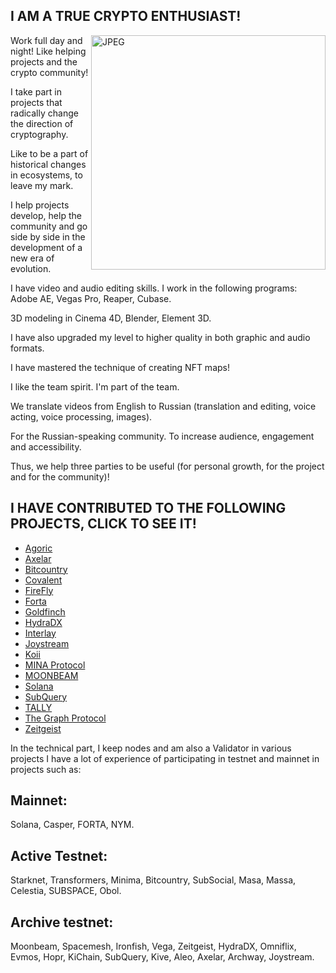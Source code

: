 ## I AM A TRUE CRYPTO ENTHUSIAST! 

<img align="right" alt="JPEG" src="https://user-images.githubusercontent.com/79307419/188294971-4b3aef8f-8310-4ae0-940a-526f07dee520.png" width="375" height="375" />

Work full day and night! Like helping projects and the crypto community!

I take part in projects that radically change the direction of cryptography.

Like to be a part of historical changes in ecosystems, to leave my mark.

I help projects develop, help the community and go side by side in the development of a new era of evolution.

I have video and audio editing skills. I work in the following programs: Adobe AE, Vegas Pro, Reaper, Cubase.

3D modeling in Cinema 4D, Blender, Element 3D.

I have also upgraded my level to higher quality in both graphic and audio formats.

I have mastered the technique of creating NFT maps!

I like the team spirit. I'm part of the team.

We translate videos from English to Russian (translation and editing, voice acting, voice processing, images).

For the Russian-speaking community. To increase audience, engagement and accessibility.

Thus, we help three parties to be useful (for personal growth, for the project and for the community)!

## I HAVE CONTRIBUTED TO THE FOLLOWING PROJECTS, CLICK TO SEE IT!

- [Agoric](https://github.com/Vagif85/My-Contributions/blob/main/Agoric.md)
- [Axelar](https://github.com/Vagif85/My-Contributions/blob/main/Axelar.md)
- [Bitcountry](https://github.com/Vagif85/My-Contributions/blob/main/Bitcountry.md)
- [Covalent](https://github.com/Vagif85/My-Contributions/blob/main/Covalent.md)
- [FireFly](https://github.com/Vagif85/My-Contributions/blob/main/FireFly.md)
- [Forta](https://github.com/Vagif85/My-Contributions/blob/main/Forta.md)
- [Goldfinch](https://github.com/Vagif85/My-Contributions/blob/main/Goldfinch.md)
- [HydraDX](https://github.com/Vagif85/My-Contributions/blob/main/HydraDX.md)
- [Interlay](https://github.com/Vagif85/My-Contributions/blob/main/Interlay.md)
- [Joystream](https://github.com/Vagif85/My-Contributions/blob/main/Joystream.md)
- [Koii](https://github.com/Vagif85/My-Contributions/blob/main/Koii.md)
- [MINA Protocol](https://github.com/Vagif85/My-Contributions/blob/main/MINA%20Protocol.md)
- [MOONBEAM](https://github.com/Vagif85/My-Contributions/blob/main/MOONBEAM.md)
- [Solana](https://github.com/Vagif85/My-Contributions/blob/main/Solana.md)
- [SubQuery](https://github.com/Vagif85/My-Contributions/blob/main/SubQuery.md)
- [TALLY](https://github.com/Vagif85/My-Contributions/blob/main/TALLY.md)
- [The Graph Protocol](https://github.com/Vagif85/My-Contributions/blob/main/The%20Graph%20Protocol.md)
- [Zeitgeist](https://github.com/Vagif85/My-Contributions/blob/main/Zeitgeist.md)

In the technical part, I keep nodes and am also a Validator in various projects I have a lot of experience of participating in testnet and mainnet in projects such as:
## Mainnet:
Solana, Casper, FORTA, NYM.

## Active Testnet:
Starknet, Transformers, Minima, Bitcountry, SubSocial, Masa, Massa, Celestia, SUBSPACE, Obol.

## Archive testnet:
Moonbeam, Spacemesh, Ironfish, Vega, Zeitgeist, HydraDX, Omniflix, Evmos, Hopr, KiChain, SubQuery, Kive, Aleo, Axelar, Archway, Joystream.
